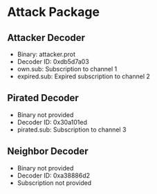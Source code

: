 # Attack Package
## Attacker Decoder
 - Binary: attacker.prot
 - Decoder ID: 0xdb5d7a03
 - own.sub: Subscription to channel 1
 - expired.sub: Expired subscription to channel 2

## Pirated Decoder
 - Binary not provided
 - Decoder ID: 0x30a101ed
 - pirated.sub: Subscription to channel 3

## Neighbor Decoder
 - Binary not provided
 - Decoder ID: 0xa38886d2
 - Subscription not provided
